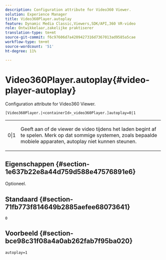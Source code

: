 ```yaml
---
description: Configuration attribute for Video360 Viewer.
solution: Experience Manager
title: Video360Player.autoplay
feature: Dynamic Media Classic,Viewers,SDK/API,360 VR-video
role: Ontwikkelaar,zakelijke praktiserer
translation-type: tm+mt
source-git-commit: f6c97606d7a4209427316d7367013ad9585a5cae
workflow-type: tm+mt
source-wordcount: '51'
ht-degree: 11%

---
```



# Video360Player.autoplay{#video-player-autoplay}

Configuration attribute for Video360 Viewer.

`[Video360Player.|<containerId>_video360Player.]autoplay=0|1`

<table id="table_441553CD34C94A58A9D7CBF772DEDDB6"> 
 <tbody> 
  <tr> 
   <td colname="col1"> <p> <span class="codeph"> 0|1  </span> </p> </td> 
   <td colname="col2"> <p> Geeft aan of de viewer de video tijdens het laden begint af te spelen. Merk op dat sommige systemen, zoals bepaalde mobiele apparaten, autoplay niet kunnen steunen. </p> </td> 
  </tr> 
 </tbody> 
</table>

## Eigenschappen {#section-1e637b22e8a44d759d588e47576891e6}

Optioneel.

## Standaard {#section-71fb773f814649b2885aefee68073641}

`0`

## Voorbeeld {#section-bce98c31f08a4a0ab262fab7f95ba020}

```
autoplay=1
```

